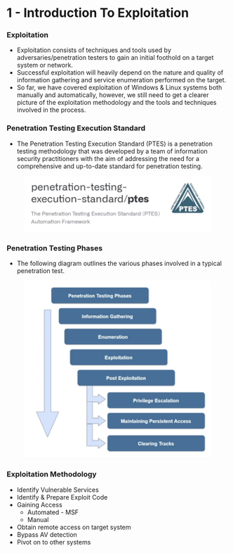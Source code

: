 # 1 - Introduction To Exploitation

### **Exploitation**

* Exploitation consists of techniques and tools used by adversaries/penetration testers to gain an initial foothold on a target system or network.
* Successful exploitation will heavily depend on the nature and quality of information gathering and service enumeration performed on the target.
* So far, we have covered exploitation of Windows & Linux systems both manually and automatically, however, we still need to get a clearer picture of the exploitation methodology and the tools and techniques involved in the process.

### **Penetration Testing Execution Standard**

* The Penetration Testing Execution Standard (PTES) is a penetration testing methodology that was developed by a team of information security practitioners with the aim of addressing the need for a comprehensive and up-to-date standard for penetration testing.

<figure><img src="../../.gitbook/assets/image (9).png" alt=""><figcaption></figcaption></figure>

### **Penetration Testing Phases**

* The following diagram outlines the various phases involved in a typical penetration test.

<figure><img src="../../.gitbook/assets/image (10).png" alt=""><figcaption></figcaption></figure>

### **Exploitation Methodology**

* Identify Vulnerable Services
* Identify & Prepare Exploit Code
* Gaining Access
  * Automated - MSF
  * Manual
* Obtain remote access on target system
* Bypass AV detection
* Pivot on to other systems



